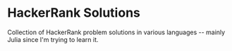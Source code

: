 # HackerRank Solutions
Collection of HackerRank problem solutions in various languages -- mainly Julia since I'm trying to learn it.
